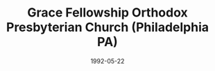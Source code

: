---
date: &id001 1992-05-22
end_date: null
location:
  address: 5727 Germantown Avenue
  city: Philadelphia
  state: PA
minister:
- end: 1988-01-01
  name: Jonathan C. Gibbs III
  start: 1984-10-05
  type: Organizing Pastor
- end: 1992-01-01
  name: Edward Gross
  start: 1988-01-01
  type: Organizing Pastor
- end: 1994-01-01
  name: Edward Gross
  start: 1992-01-01
  type: pastor
- end: 2004-01-01
  name: Benjamin Snodgrass
  start: 1996-01-01
  type: pastor
- end: null
  name: William Snodgrass
  start: 2006-01-01
  type: pastor
ministers:
- Jonathan C. Gibbs III
- Edward Gross
- Edward Gross
- Benjamin Snodgrass
- William Snodgrass
name: Grace Fellowship Orthodox Presbyterian Church
names:
- end: 1992-05-22
  name: Grace Fellowship Chapel of Germantown
  start: 1984-10-05
- end: null
  name: Grace Fellowship Orthodox Presbyterian Church
  start: 1992-05-22
origination_date: *id001
raw_data: "PA Philadelphia\nGrace Fellowship Chapel of Germantown (October 5, 1984\u2013\
  May 22, 1992)\nGrace Fellowship Orthodox Presbyterian Church (May 22, 1992\u2013\
  \ )\n(joint OPC/PCA mission work, 1984\u20131986)\n5727 Germantown Avenue\nOrg.\
  \ Pastors: Jonathan C. Gibbs III, 1984\u201388\nEdward Gross, 1988\u201392\nPastors:\
  \ Edward Gross, 1992\u201394\nBenjamin Snodgrass, 1996\u20132004\nWilliam Snodgrass,\
  \ 2006\u2013"
received_from: MISSING
states:
- PA
status:
  active: true
  end_date: null
  reason: null
  received_from: null
  withdrawal_to: null
title: Grace Fellowship Orthodox Presbyterian Church (Philadelphia PA)

---